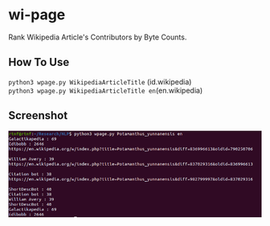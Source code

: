# wi-page
Rank Wikipedia Article's Contributors by Byte Counts.

## How To Use
`python3 wpage.py WikipediaArticleTitle` (id.wikipedia)\
`python3 wpage.py WikipediaArticleTitle en`(en.wikipedia)

## Screenshot
![Screenshot3](https://github.com/altilunium/wi-page/blob/main/wi-page-sc2.png)
